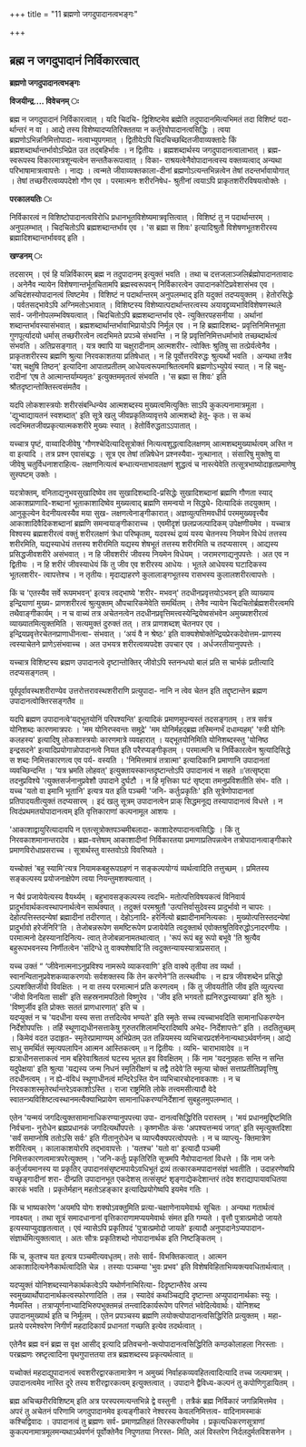 +++
title = "11 ब्रह्मणो जगदुपादानत्वभङ्गः"

+++


## ब्रह्म न जगदुपादानं निर्विकारत्वात्

**ब्रह्मणो जगदुपादानत्वभङ्गः**

**विजयीन्द्र.... विवेचनम् ः**

ब्रह्म न जगदुपादानं निर्विकारत्वात् । यदि चिदचि- द्विशिष्टमेव ब्रह्मेति तदुपादानमित्यभिमतं तदा विशिष्टं पदा- र्थान्तरं न वा । आद्ये तस्य विशेष्यादप्यतिरिक्ततया न कर्तुरेवोपादानत्वसिद्धिः । त्वया ब्रह्मणोऽभिन्ननिमित्तोपादा- नत्वाभ्युपगमात् । द्वितीयेऽपि चिदचिच्छब्दितजीवाव्यक्तादेः किं ब्रह्मशब्दार्थान्तर्भावोऽभिप्रेत उत तद्बहिर्भावः । न द्वितीयः । ब्रह्मशब्दार्थस्य जगदुपादानत्वालाभात् । ब्रह्म- स्वरूपस्य विकारमात्रशून्यत्वेन सन्ततैकरूपत्वात् । विका- राश्रयत्वेनैवोपादानत्वस्य वक्तव्यत्वाद् अन्यथा परिभाषामात्रत्वापत्तेः । नाद्यः । त्वन्मते जीवाव्यक्तकाला-दीनां ब्रह्मणोऽत्यन्तभिन्नत्वेन तेषां तदन्तर्भावायोगात् । तेषां तच्छरीरत्वव्यपदेशो गौण एव । परमात्मनः शरीरनिषेध- श्रुतीनां त्वयाऽपि प्राकृतशरीरविषयत्वोक्तेः ।

**परकालयतिः ः**

निर्विकारत्वं न विशिष्टोपादानत्वविरोधि प्रधानभूतविशेष्यमात्रवृत्तित्वात् । विशिष्टं तु न पदार्थान्तरम् । अनुपलम्भात् । चिदचितोऽपि ब्रह्मशब्दान्तर्भाव एव । 'स ब्रह्मा स शिवः' इत्यादिश्रुतौ विशेषणभूतशरीरस्य ब्रह्मादिशब्दान्तर्भाववद् इति ।

**खण्डनम् ः**

तदसारम् । एवं हि यन्निर्विकारम् ब्रह्म न तदुपादानम् इत्युक्तं भवति । तथा च दत्तजलाञ्जलिर्ब्रह्मोपादानतावादः । अनेनैव न्यायेन विशेषणान्तर्भूतचितामपि ब्रह्मस्वरूपवन् निर्विकारत्वेन उपादानकोटिप्रवेशासंभव एव । अचिदंशस्योपादानत्वं त्विष्टमेव । विशिष्टं न पदार्थान्तरम् अनुपलम्भाद् इति यदुक्तं तदप्ययुक्तम् । हेतोरसिद्धेः । पर्वतसद्भावेऽपि अग्निमतोऽभावात् । विशिष्टस्य विशेष्यात्पदार्थान्तरत्वस्य अयावद्द्रव्यभाविविशेषणस्थले सार्व- जनीनोपलम्भविषयत्वात् । चिदचितोऽपि ब्रह्मशब्दान्तर्भाव एवे- त्युक्तिरपहसनीया । अर्थानां शब्दान्तर्भावस्यासंभवात् । ब्रह्मशब्दार्थान्तर्भावाभिप्रायोऽपि निर्मूल एव । न हि ब्रह्मादिशब्द- प्रवृत्तिनिमित्तभूता गुणपूर्त्यादयो धर्मास् तच्छरीरत्वेन त्वदभिमते प्रपञ्चे संभवन्ति । न हि प्रवृत्तिनिमित्तधर्माभावे तच्छब्दार्थत्वं संभवति । अतिप्रसङ्गात् । यत्र क्वापि या चक्षुरादीनाम् आत्मशरीर- त्वोक्तिः श्रुतिषु सा तत्प्रेर्यत्वेनैव । प्राकृतशरीरस्य ब्रह्मणि श्रुत्या निरवकाशतया प्रतिषेधात् । न हि पूर्वोत्तरविरुद्धः श्रुत्यर्थो भवति । अन्यथा तत्रैव 'यश् चक्षुषि तिष्ठन्' इत्यादिना आपातप्रतीतम् आधेयत्वरूपमाश्रितत्वमपि ब्रह्मणोऽभ्युपेयं स्यात् । न हि चक्षु- रादीनां ‘एष ते आत्मान्तर्याम्यमृतः' इत्युक्तममृतत्वं संभवति । 'स ब्रह्मा स शिवः' इति श्रौतदृष्टान्तोक्तिस्त्वसंमतैव ।

यदपि लोकशास्त्रयोः शरीरसंबन्धिन्येव आत्मशब्दस्य मुख्यत्वमित्युक्तिः साऽपि कुकल्पनामात्रमूला । 'द्युभ्वाद्यायतनं स्वशब्दात्' इति सूत्रे खलु जीवप्रकृतिव्यावृत्तये आत्मशब्दो हेतू- कृतः। स कथं त्वदभिमतजीवप्रकृत्यात्मकशरीरे मुख्यः स्यात् । हेतोर्विरुद्धताऽऽपातात् ।

यच्चात्र पृष्टं, वाय्वादिजीवेषु 'गौणश्चेदित्यादिसूत्रोक्तं नित्यत्वशुद्धत्वादिलक्षणम् आत्मशब्दमुख्यार्थत्वम् अस्ति न वा इत्यादि । तत्र प्रश्न एवासंबद्धः । सूत्र एव तेषां तन्निषेधेन प्रश्नस्यैवा- नुत्थानात् । संसारिषु मुक्तेषु वा जीवेषु चतुर्विधनाशराहित्य- लक्षणनित्यत्वं बन्धात्यन्ताभावलक्षणं शुद्धत्वं च नास्त्येवेति तत्सूत्रभाष्योदाहृतप्रमाणेषु सुस्पष्टम् उक्तेः ।

यदत्रोक्तम्, वनिताद्यनुभवसुखादिष्वेव तव सुखादिशब्दादि-प्रसिद्धेः सुखादिशब्दानां ब्रह्मणि गौणता स्याद् आकाशप्राणादि-शब्दानां भूताकाशादिष्वेव मुख्यत्वाद् ब्रह्मणि समन्वयो न सिद्ध्ये- दित्यादिकं तदयुक्तम् । आनुकूल्येन वेदनीयत्वस्यैव मया सुख- लक्षणत्वेनाङ्गीकारात्। अज्ञव्युत्पत्तिमवधीर्य परममुख्यवृत्त्यैव आकाशादिवैदिकशब्दानां ब्रह्मणि समन्वयाङ्गीकाराच्च । एवमीदृशं छलप्रजल्पादिकम् उपेक्षणीयमेव । यच्चात्र विश्वस्य ब्रह्मशरीरत्वं वक्तुं शरीरलक्षणं त्रेधा परिष्कृतम्, यदवस्थं द्रव्यं यस्य चेतनस्य नियमेन विधेयं तत्तस्य शरीरमिति, यद्यस्याधेयं तत्तस्य शरीरमिति यद्यस्य शेषभूतं तत्तस्य शरीरमिति च तदप्यसारम् । आद्यस्य प्रसिद्धजीवशरीरे असंभवात् । न हि जीवशरीरं जीवस्य नियमेन विधेयम् । जरामरणाद्यनुपपत्तेः । अत एव न द्वितीयः । न हि शरीरं जीवस्याधेयं किं तु जीव एव शरीरस्य आधेयः । भूतले आधेयस्य घटादिकस्य भूतलशरीर- त्वापत्तेश्च । न तृतीयः। मृदाद्याहरणे कुलालाङ्गभूतस्य रासभस्य कुलालशरीरत्वापत्तेः ।

किं च 'एतस्यैव सर्वे रूपमभवन्' इत्यत्र त्वद्भाष्ये 'शरीर- मभवन्' तदधीनप्रवृत्तयोऽभवन् इति व्याख्याय इन्द्रियाणां मुख्य- प्राणशरीरत्वं श्रुत्युक्तम् औपचारिकमेवेति समर्थितम् । तेनैव न्यायेन चिदचितोर्ब्रह्मशरीरत्वमपि तथैवाङ्गीकार्यम् । न च वाच्यं तत्र अचेतनत्वेन तदधीनप्रवृत्तिमत्त्वस्येन्द्रियेष्वसंभवेन अमुख्यशरीरत्वं व्याख्यातमित्युक्तमिति । सत्यमुक्तं दुरुक्तं तत् । तत्र प्राणशब्दश् चेतनपर एव । इन्द्रियप्रवृत्तेरचेतनप्राणाधीनत्वा- संभवात् । ‘अयं वै न श्रेष्ठः' इति वाक्यशेषोक्तेन्द्रियप्रेरकदेवोत्तम-प्राणस्य त्वस्याचेतने प्राणेऽसंभवाच्च । अत उभयत्र शरीरत्वव्यपदेश उपचार एव । अर्धजरतीयानुपपत्तेः ।

यच्चात्र विशिष्टस्य ब्रह्मण उपादानत्वे दृष्टान्तोक्तिर् जीवोऽपि स्तनन्धयो बालं प्रति स चार्भकं प्रतीत्यादि तदप्यसङ्गतम् ।

पूर्वपूर्वावस्थशरीराण्येव उत्तरोत्तरावस्थशरीराणि प्रत्युपादा- नानि न त्वेव चेतन इति तद्दृष्टान्तेन ब्रह्मण उपादानत्वोक्तिरसङ्गतैव ॥

यदपि ब्रह्मण उपादानत्वे‘यद्भूतयोनिं परिपश्यन्ति' इत्यादिकं प्रमाणमुपन्यस्तं तदसङ्गतम् । तत्र सर्वत्र योनिशब्दः कारणमात्रपरः । 'मम योनिरप्स्वन्तः समुद्रे' 'मम योनिर्महद्ब्रह्म तस्मिन्गर्भं दधाम्यहम्' 'स्त्री योनिः कलहस्य' इत्यादिषु लोकशास्त्रयोः कारणमात्रे व्यवहारात् । यद्भूतयोनिमिति योनिशब्दस्स्तु 'योनिष्ठ इन्द्रसदने' इत्यादिप्रयोगान्नोपादानत्वे नियत इति परैरप्यङ्गीकृतम् । परमात्मनि च निर्विकारत्वेन श्रुत्यादिसिद्धे स शब्दः निमित्तकारणत्व एव पर्य- वस्यति । 'निमित्तमात्रं तत्रात्मा' इत्यादिकानि प्रमाणानि उपादानतां व्यवच्छिन्दन्ति । ‘यत्र भ्रमति लोहवत्' इत्युक्तायस्कान्तदृष्टान्तोऽपि उपादानत्वं न सहते ॥‘तत्सृष्ट्वा तदनुप्रविश्ये 'त्युक्तसर्जनानुप्रवेशौ उपादाने दुर्घटौ । न हि मृत्तिका घटं सृष्ट्वा तमनुप्रविशतीति संभ- वति । यच्च 'यतो वा इमानि भूतानि' इत्यत्र यत इति पञ्चमी 'जनि- कर्तुःप्रकृतिः' इति सूत्रेणोपादानतां प्रतिपादयतीत्युक्तं तदप्यसारम् । इदं खलु सूत्रम् उपादानत्वेन प्राक् सिद्धमनूद्य तस्यापादानत्वं विधत्ते । न त्विदंप्रथमतयोपादानत्वम् इति वृत्तिकाराणां कल्पनामूल आशयः ।

'आकाशाद्वायुरित्यादावपि न एतत्सूत्रोक्तपञ्चमीबलादा- काशादेरुपादानत्वसिद्धिः । किं तु निरवकाशमानान्तरादेव । ब्रह्म-वत्तेषाम् आकाशादीनां निर्विकारतया प्रमाणाप्रतिपन्नत्वेन तत्रोपादानत्वाङ्गीकारे प्रमाणविरोधाप्रसराच्च । सूत्रार्थस्तु वास्तवोऽग्रे विवरिष्यते ।

यच्चोक्तं 'बहु स्यामि'त्यत्र नियामकबहुरूपग्रहणं न सङ्कल्पयोग्यं व्यर्थत्वादिति तत्तुच्छम् । प्रमितस्य सङ्कल्पस्य प्रयोजनाक्षेपेण त्वया नियन्तुमशक्यत्वात् ।

न चैवं प्रजायेयेत्यस्य वैयर्थ्यम् । बहुभावसङ्कल्पस्य त्वदभि- मतोत्पत्तिविषयकत्वं विनिवार्य प्रादुर्भावार्थकत्वस्थापनार्थत्वेन सार्थक्यात् । तदुक्तं परमश्रुतौ 'उत्पत्तिर्वासुदेवस्य प्रादुर्भावो न चापरः । देहोत्पत्तिस्तदन्येषां ब्रह्मादीनां तदीरणात् । देहोऽनादि- हरेर्नित्यो ब्रह्मादीनामनित्यकाः । मुख्योत्पत्तिस्तदन्येषां प्रादुर्भावो हरेर्जनिरि'ति । तेजोबन्नरूपेण समष्टिरूपेण प्रजायेयेति त्वदुक्तार्थ एवोक्तश्रुतिविरुद्धोऽनादरणीयः । परमात्मनो देहस्यानादिनित्य- त्वात् तेजोबन्नानामतथात्वात् । 'रूपं रूपं बहु रूपो बभूवे 'ति श्रुत्यैव बहुरूपभवनस्य निर्णीतत्वेन 'संदिग्धे तु वाक्यशेषादि'ति त्वदुक्तन्यायस्यात्राप्रसरात् ।

यच्च उक्तं “ ‘जीवेनात्मनाऽनुप्रविश्य नामरूपे व्याकरवाणि' इति वाक्ये तृतीया तव व्यर्था । स्वानन्वितानुप्रवेशकव्याकरणयोः सर्वशक्तस्य किं तेन करणेने”ति तत्स्थवीयः । न ह्यत्र जीवशब्देन प्रसिद्धो ऽल्पशक्तिर्जीवो विवक्षितः । न वा तस्य परमात्मानं प्रति करणत्वम् । किं तु जीवयतीति जीव इति व्युत्पत्त्या 'जीवो विनयिता साक्षी' इति सहस्रनामपठितो विष्णुरेव । 'जीव इति भगवतो ह्यनिरुद्धस्याख्या' इति श्रुतेः । 'विष्णुर्जीव इति प्रोक्तः सततं प्राणधारणात्' इति च ।  
यदप्युक्तं न च 'यदधीना यस्य सत्ता तत्तदित्येव भण्यते' इति स्मृतेः सच्च त्यच्चाभवदिति सामानाधिकरण्येन निर्देशोपपत्तिः । तर्हि स्थूणाद्यधीनसत्ताकेषु गुरुतरशिलामन्दिरादिष्वपि अभेद- निर्देशापत्तेः” इति । तदतितुच्छम् । किमेवं वदत उदाहृत- स्मृतेरप्रामाण्यम् अभिप्रेतम् उत तन्नियमस्य व्यभिचारप्रदर्शनेनान्यथाऽर्थवर्णनम्। आद्ये साधु समर्थितं स्मृत्यपलापिन आत्मन आस्तिकत्वम् ॥ न द्वितीयः । व्यभि- चाराभावादेव ॥ न ह्यत्राधीनसत्ताकत्वं नाम बहिरेवाश्रितत्वं घटस्य भूतल इव विवक्षितम् । किं नाम 'यदनुग्रहतः सन्ति न सन्ति यदुपेक्षया' इति श्रुत्या 'यद्यस्य जन्म निधनं स्मृतिरीक्षणं च तद्वै तदेवे'ति स्मृत्या चोक्तं सत्ताप्रतीतिप्रवृत्तिषु तदधीनत्वम् । न ह्ये-वंविधं स्थूणाधीनत्वं मन्दिरेऽस्ति येन व्यभिचारचोदनावकाशः । न च निरवकाशस्मृतेरर्थान्तरेऽवकाशोऽस्ति । राजा राष्ट्रमिति लोके तत्त्वमसीत्यादौ वेदे स्वातन्त्र्यविशिष्टत्वस्थानमत्यैक्याभिप्रायेण सामानाधिकरण्यनिर्देशानां सुबहुलमुपलम्भात् ।

एतेन 'यन्मयं जगदित्युक्तसामानाधिकरण्यानुपपत्त्या उपा- दानत्वसिद्धिरिति परास्तम् । 'मयं प्रधानमुद्दिष्टमिति निर्वचना- नुरोधेन ब्रह्मप्रधानकं जगदित्यर्थोपपत्तेः । कृष्णभीतः कंसः 'अपश्यत्तन्मयं जगत्' इति स्मृत्युक्तदिशा 'सर्वं समाप्नोषि ततोऽसि सर्वः' इति गीतानुरोधेन च व्याप्त्यैक्यपरत्वोपपत्तेः । न च व्याप्त्यु- क्तिमात्रेण शरीरित्वम् । कालाकाशयोरपि तद्भावापत्तेः । 'यतश्च' 'यतो वा' इत्यादौ पञ्चमी निमित्तकारणत्वमात्रपरेत्युक्तम् । 'जनि-कर्तुः प्रकृतिरिति सूत्रमपि नैवोपादानतां विधत्ते । किं नाम जनेः कर्तुर्जायमानस्य या प्रकृतिर् उपादानसंसृष्टमपायेऽवधिभूतं द्रव्यं तत्कारकमपादानसंज्ञं भवतीति । उदाहरणेष्वपि यच्छृङ्गादीनां शरा- दीन्प्रति उपादानभूत एकदेशस् तत्संसृष्टं शृङ्गाद्येकदेशान्तरं तदेव शराद्यापायावधितया कारकं भवति । प्रकृतेर्महान् महतोऽहङ्कार इत्यादिप्रयोगेष्वपि इयमेव गतिः ।

किं च भाष्यकारेण 'अयमपि योगः शक्योऽवक्तुमिति प्रत्या-चक्षाणेनायमेवार्थः सूचितः । अन्यथा गतार्थत्वं नावक्ष्यत् । तथा सूत्रं समादधानानां वृत्तिकाराणामप्ययमेवार्थः संमत इति गम्यते । वृत्तौ पुत्रात्प्रमोदो जायते इत्यस्याप्युदाहृतत्वात् । एवं न्यासेऽपि प्रकृतिपदं 'पुत्रात्प्रमोदो जायते' इत्यादौ अनुपादानेऽप्यपादान-संज्ञार्थमित्युक्तत्वात् । अतः सौत्रः प्रकृतिशब्दो नोपादानार्थक इति निष्टङ्कितम् ।

किं च, कुतश्च यत इत्यत्र पञ्चमीत्यवधृतम्। तसेः सार्व- विभक्तिकत्वात् । आत्मन आकाशादित्यनेनैकार्थत्वादिति चेन्न । तस्याः पञ्चम्या 'भुवः प्रभव' इति विशेषविहिताभिव्यक्त्यवधितार्थत्वात् ।

यदप्युक्तं योनिशब्दस्यानेकार्थकत्वेऽपि यथोर्णनाभिरित्या- दिदृष्टान्तैरेव अस्य स्वमुख्यार्थोपादानार्थकत्वस्फोरणादिति । तन्न । स्यादेवं कथञ्चिद्यदि दृष्टान्ता अप्युपादानार्थकाः स्युः । नैवमस्ति । तत्राप्यूर्णनाभ्यादिभिरुपभुक्तमन्नं तन्त्वादिकार्यरूपेण परिणतं भवेदित्येवार्थः। योनिशब्द उपादानमुख्यार्थ इति च निर्मूलम् । एतेन प्रपञ्चस्य ब्रह्मणि लयोक्त्योपादानत्वसिद्धिरिति प्रत्युक्तम् । महा- प्रलये परमेश्वरेण निगीर्णं महदादिकार्यं प्रधानतां गच्छति इत्येव तदर्थत्वात् ।

एतेनैव ब्रह्म वनं ब्रह्म स वृक्ष आसीद् इत्यादि प्रतिवचनो-क्त्योपादानत्वसिद्धिरिति कण्ठकोलाहला निरस्ताः । परब्रह्मणः स्रष्टृत्वादिना पृथगुपात्ततया तत्र ब्रह्मशब्दस्य प्रकृत्यर्थत्वात् ॥

यच्वोक्तं महदाद्युपादानत्वं स्वशरीरद्वारकतामात्रेण न अमुख्यं निर्वाहकव्यवहितत्वादित्यादि तच्च जल्पमात्रम् । उपादानत्वमेव नास्ति दूरे तस्य शरीरद्वारकत्वम् इत्युक्तत्वात् । उपादाने द्वैविध्य-कल्पनं तु कपोणिगुडायितम् ।

ब्रह्म अचिच्छरीरविशिष्टम् इति अत्र परस्परमत्यन्तभिन्ने द्वे वस्तुनी । तत्रैकं ब्रह्म निर्विकारं जगन्निमित्तमेव । अपरं तु अचेतनं परिणामि जगदुपादानमेव इत्यङ्गीकारे नेश्वरस्य केवलनिमित्तत्व- वादिनामस्माकं कश्चिद्विवादः । उपादानत्वं तु ब्रह्मणः सर्व- प्रमाणप्रतिहतं तिरस्करणीयमेव । प्रकृत्यधिकरणसूत्राणां कुकल्पनामात्रमूलमन्यथाऽर्थवर्णनं पूर्वोक्तेनैव निपुणतया निरस्त- मिति, अलं विस्तरेण निर्दलदुर्मतविशसनेन ।

